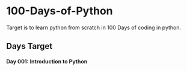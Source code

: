 # 100-Days-of-Python
Target is to learn python from scratch in 100 Days of coding in python.

## Days Target
#### Day 001: Introduction to Python
